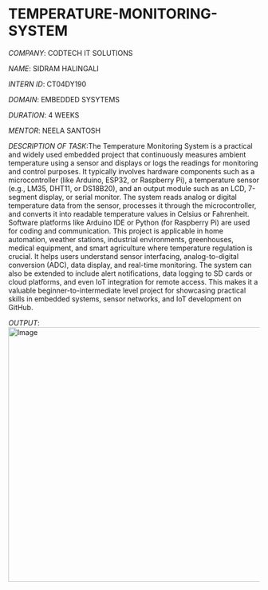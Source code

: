 # TEMPERATURE-MONITORING-SYSTEM

*COMPANY*: CODTECH IT SOLUTIONS

*NAME*: SIDRAM HALINGALI

*INTERN ID*: CT04DY190

*DOMAIN*: EMBEDDED SYSYTEMS

*DURATION*: 4 WEEKS

*MENTOR*: NEELA SANTOSH

*DESCRIPTION OF TASK*:The Temperature Monitoring System is a practical and widely used embedded project that continuously measures ambient temperature using a sensor and displays or logs the readings for monitoring and control purposes. It typically involves hardware components such as a microcontroller (like Arduino, ESP32, or Raspberry Pi), a temperature sensor (e.g., LM35, DHT11, or DS18B20), and an output module such as an LCD, 7-segment display, or serial monitor. The system reads analog or digital temperature data from the sensor, processes it through the microcontroller, and converts it into readable temperature values in Celsius or Fahrenheit. Software platforms like Arduino IDE or Python (for Raspberry Pi) are used for coding and communication. This project is applicable in home automation, weather stations, industrial environments, greenhouses, medical equipment, and smart agriculture where temperature regulation is crucial. It helps users understand sensor interfacing, analog-to-digital conversion (ADC), data display, and real-time monitoring. The system can also be extended to include alert notifications, data logging to SD cards or cloud platforms, and even IoT integration for remote access. This makes it a valuable beginner-to-intermediate level project for showcasing practical skills in embedded systems, sensor networks, and IoT development on GitHub.

*OUTPUT*:
<img width="951" height="510" alt="Image" src="https://github.com/user-attachments/assets/32731205-5574-4f16-aa0e-2a78a878354c" />

